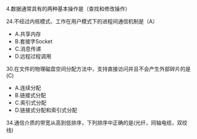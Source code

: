 4.数据通常具有的两种基本操作是（查找和修改操作）

24.不经过内核模式、工作在用户模式下的进程间通信机制是（A）

- A.共享内存
- B.套接字Socket
- C.消息传递
- D.远程过程调用

30.在文件的物理磁盘空间分配方法中，支持直接访问并且不会产生外部碎片的是(C)

- A.连续分配
- B.链接式分配
- C.索引式分配
- D.链接式分配和索引式分配

34.通信介质的带宽从高到低排序，下列排序中正确的是(光纤，同轴电缆，双绞线)
